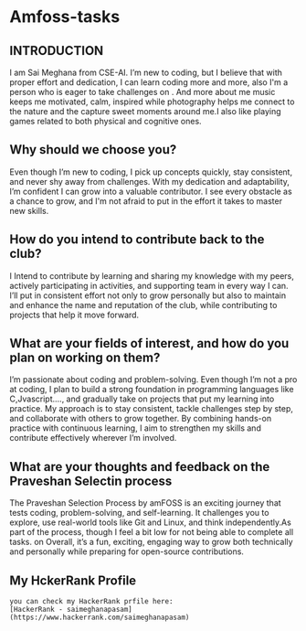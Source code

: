 # Amfoss-tasks
## INTRODUCTION
I am Sai Meghana from CSE-AI. I’m new to coding, but I believe that with proper effort and dedication, I can learn coding more and more, also I'm a person who is eager to take challenges on  . And more about me music keeps me motivated, calm, inspired while photography helps me connect to the nature and the capture sweet moments around me.I also like playing games related to both physical and cognitive ones.
## Why should we choose you?
Even though I’m new to coding, I pick up concepts quickly, stay consistent, and never shy away from challenges. With my dedication and adaptability, I’m confident I can grow into a valuable contributor. I see every obstacle as a chance to grow, and I'm not afraid to put in the effort it takes to master new skills.
## How do you intend to contribute back to the club?
I Intend to contribute by learning  and sharing my knowledge with my peers, actively participating in activities, and supporting team in every way I can. I’ll put in consistent effort not only to grow personally but also to maintain and enhance the name and reputation of the club, while contributing to projects that help it move forward.
## What are your fields of interest, and how do you plan on working on them?
I’m passionate about coding and problem-solving. Even though I’m  not a pro at coding, I plan to build a strong foundation in programming languages like C,Jvascript...., and gradually take on projects that put my learning into practice. My approach is to stay consistent, tackle challenges step by step, and collaborate with others to grow together. By combining hands-on practice with continuous learning, I aim to strengthen my skills and contribute effectively wherever I’m involved.
## What are your thoughts and feedback on the Praveshan Selectin process
  The Praveshan Selection Process by amFOSS is an exciting journey that tests coding, problem-solving, and self-learning. It challenges you to explore, use real-world tools like Git and Linux, and think independently.As part of the       process, though I feel a bit low for not being able to complete all tasks. on Overall, it’s a fun, exciting, engaging way to grow both technically and personally while preparing for open-source contributions.
## My HckerRank Profile
    you can check my HackerRank prfile here:
    [HackerRank - saimeghanapasam] (https://www.hackerrank.com/saimeghanapasam)
